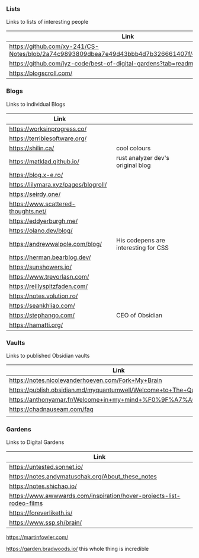 ### Lists
Links to lists of interesting people

| Link                                                                                              |     |
| ------------------------------------------------------------------------------------------------- | --- |
| https://github.com/xy-241/CS-Notes/blob/2a74c9893809dbea7e49d43bbb4d7b326661407f/docs/showcase.md |     |
| https://github.com/lyz-code/best-of-digital-gardens?tab=readme-ov-file                            |     |
| https://blogscroll.com/                                                                           |     |

### Blogs
Links to individual Blogs

| Link                                 |                                      |
| ------------------------------------ | ------------------------------------ |
| https://worksinprogress.co/          |                                      |
| https://terriblesoftware.org/        |                                      |
| https://shilin.ca/                   | cool colours                         |
| https://matklad.github.io/           | rust analyzer dev's original blog    |
| https://blog.x-e.ro/                 |                                      |
| https://lilymara.xyz/pages/blogroll/ |                                      |
| https://seirdy.one/                  |                                      |
| https://www.scattered-thoughts.net/  |                                      |
| https://eddyerburgh.me/              |                                      |
| https://olano.dev/blog/              |                                      |
| https://andrewwalpole.com/blog/      | His codepens are interesting for CSS |
| https://herman.bearblog.dev/         |                                      |
| https://sunshowers.io/               |                                      |
| https://www.trevorlasn.com/          |                                      |
| https://reillyspitzfaden.com/        |                                      |
| https://notes.volution.ro/           |                                      |
| https://seankhliao.com/              |                                      |
| https://stephango.com/               | CEO of Obsidian                      |
| https://hamatti.org/                 |                                      |
### Vaults
Links to published Obsidian vaults

| Link                                                                  |     |
| --------------------------------------------------------------------- | --- |
| https://notes.nicolevanderhoeven.com/Fork+My+Brain                    |     |
| https://publish.obsidian.md/myquantumwell/Welcome+to+The+Quantum+Well |     |
| https://anthonyamar.fr/Welcome+in+my+mind+%F0%9F%A7%A0                |     |
| https://chadnauseam.com/faq                                           |     |
|                                                                       |     |
### Gardens
Links to Digital Gardens

| Link                                                                 |
| -------------------------------------------------------------------- |
| https://untested.sonnet.io/                                          |
| https://notes.andymatuschak.org/About_these_notes                    |
| https://notes.shichao.io/                                            |
| https://www.awwwards.com/inspiration/hover-projects-list-rodeo-films |
| https://foreverliketh.is/                                            |
| https://www.ssp.sh/brain/                                            |

https://martinfowler.com/

https://garden.bradwoods.io/ this whole thing is incredible